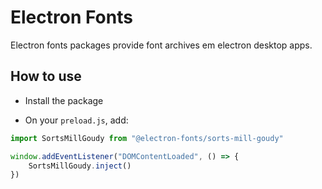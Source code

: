# Electron Fonts

Electron fonts packages provide font archives em electron desktop apps.

## How to use

* Install the package

* On your `preload.js`, add:

```ts
import SortsMillGoudy from "@electron-fonts/sorts-mill-goudy"

window.addEventListener("DOMContentLoaded", () => {
    SortsMillGoudy.inject()
})
```